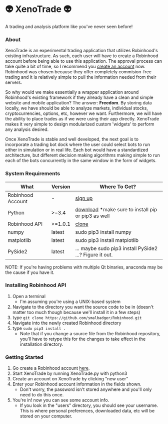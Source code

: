 # :alien: XenoTrade :alien:
A trading and analysis platform like you've never seen before!

### About
XenoTrade is an experimental trading application that utilizes Robinhood's existing infrastructure. As such, each user will have to create a Robinhood account before being able to use this application. The approval process can take quite a bit of time, so I recommend you [create an account](https://signup.robinhood.com/) now. Robinhood was chosen because they offer completely commision-free trading and it is relatively simple to pull the information needed from their servers.

So why would we make essentially a wrapper application around Robinhood's existing framework if they already have a clean and simple website and mobile application? The answer: **Freedom**. By storing data locally, we have should be able to analyze markets, individual stocks, cryptocurrencies, options, etc, however we want. Furthermore, we will have the ability to place trades as if we were using their app directly. XenoTrade makes it very simple to design modularized custom 'widgets' to perform any analysis desired.

Once XenoTrade is stable and well developed, the next goal is to incorporate a trading bot dock where the user could select bots to run either in simulation or in real life. Each bot would have a standardized architecture, but different decision making algorithms making simple to run each of the bots concurrently in the same window in the form of widgets.

### System Requirements
| What    | Version | Where To Get? |
| ------- | ------- | ------------- |
| Robinhood Account | - | [sign up](https://signup.robinhood.com/) |
| Python  | >=3.4   | [download](https://www.python.org/downloads/) *make sure to install pip or pip3 as well |
| Robinhood API | >=1.0.1 | [clone](https://github.com/smalbadger/Robinhood) |
| numpy | latest | sudo pip3 install numpy |
| matplotlib | latest | sudo pip3 install matplotlib |
| PySide2 | latest | ... maybe sudo pip3 install PySide2 ...? Figure it out. |
NOTE: If you're having problems with multiple Qt binaries, anaconda may be the cause if you have it.

### Installing Robinhood API
1. Open a terminal 
	* I'm assuming you're using a UNIX-based system
1. Navigate to the directory you want the source code to be in (doesn't matter too much though because we'll install it in a few steps)
1. type `git clone https://github.com/smalbadger/Robinhood.git`
1. Navigate into the newly created Robinhood directory
1. type `sudo pip3 install .`
	* Note that if you change a source file from the Robinhood repository, you'll have to retype this for the changes to take effect in the installation directory. 

### Getting Started
1. Go create a Robinhood account [here](https://signup.robinhood.com/).
1. Start XenoTrade by running XenoTrade.py with python3
1. Create an account on XenoTrade by clicking "new user"
1. Enter your Robinhood account information in the fields shown. 
	* Don't worry, the password isn't stored anywhere and you'll only need to do this once.
1. You're in! now you can see some account info.
	* If you look in the "users" directory, you should see your username. This is where personal preferences, downloaded data, etc will be stored on your computer.
